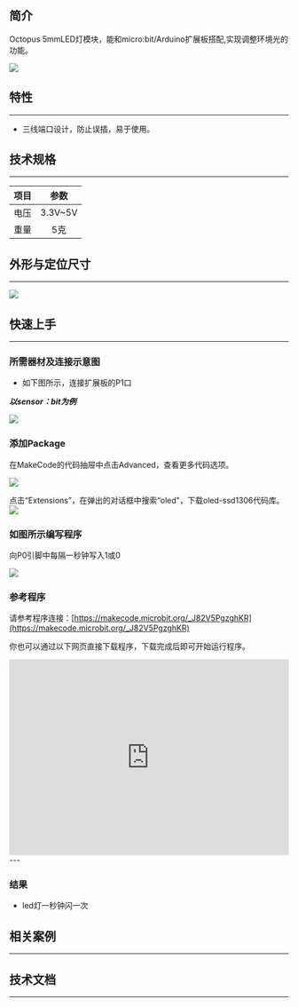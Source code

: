 ## 简介
Octopus 5mmLED灯模块，能和micro:bit/Arduino扩展板搭配,实现调整环境光的功能。

 ![](https://i.imgur.com/FJgPKrD.jpg)

## 特性
---
- 三线端口设计，防止误插，易于使用。

## 技术规格
---
项目 | 参数 
:-: | :-: 
电压|3.3V~5V
重量|5克

## 外形与定位尺寸
---

 ![](https://i.imgur.com/D93Zvpm.png)

## 快速上手
---
### 所需器材及连接示意图
- 如下图所示，连接扩展板的P1口

***以sensor：bit为例***

![](https://i.imgur.com/fDm8yzB.png)
### 添加Package
在MakeCode的代码抽屉中点击Advanced，查看更多代码选项。

![](https://i.imgur.com/smtcNoB.png)

点击“Extensions”，在弹出的对话框中搜索“oled"，下载oled-ssd1306代码库。
![](https://i.imgur.com/VGSLRXB.png)

### 如图所示编写程序
向P0引脚中每隔一秒钟写入1或0

![](https://i.imgur.com/AAzv9pn.png)

### 参考程序

请参考程序连接：[https://makecode.microbit.org/_J82V5PgzghKR](https://makecode.microbit.org/_J82V5PgzghKR)

你也可以通过以下网页直接下载程序，下载完成后即可开始运行程序。

<div style="position:relative;height:0;padding-bottom:70%;overflow:hidden;"><iframe style="position:absolute;top:0;left:0;width:100%;height:100%;" src="https://makecode.microbit.org/#pub:_J82V5PgzghKR" frameborder="0" sandbox="allow-popups allow-forms allow-scripts allow-same-origin"></iframe></div>  
---

### 结果
- led灯一秒钟闪一次

## 相关案例
---

## 技术文档
---
